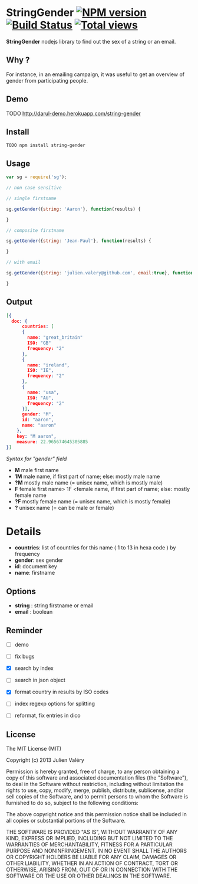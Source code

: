 # StringGender [![NPM version](https://badge.fury.io/js/string-gender.png)](http://badge.fury.io/js/string-gender) [![Build Status](https://travis-ci.org/darul75/string-gender.png?branch=master)](https://travis-ci.org/darul75/string-gender) [![Total views](https://sourcegraph.com/api/repos/github.com/darul75/string-gender/counters/views.png)](https://sourcegraph.com/github.com/darul75/string-gender)

**StringGender** nodejs library to find out the sex of a string or an email.

## Why ?

For instance, in an emailing campaign, it was useful to get an overview of gender from participating people.

## Demo

TODO http://darul-demo.herokuapp.com/string-gender

## Install

~~~
TODO npm install string-gender
~~~

## Usage

```javascript
var sg = require('sg');

// non case sensitive

// single firstname

sg.getGender({string: 'Aaron'}, function(results) {

}

// composite firstname

sg.getGender({string: 'Jean-Paul'}, function(results) {

}

// with email

sg.getGender({string: 'julien.valery@github.com', email:true}, function(results) {

}

```    
    
## Output

```json
[{
  doc: {
      countries: [
      {
        name: "great_britain"
        ISO: "GB"
        frequency: "2"
      },
      {
        name: "ireland",
        ISO: "IE",
        frequency: "2"
      },
      {
        name: "usa",
        ISO: "AU",
        frequency: "2"
      }],
      gender: "M",
      id: "aaron",
      name: "aaron"
    },  
    key: "M aaron",
    measure: 22.965674645305885
}]
```

*Syntax for "gender" field*
- **M**  male first name
- **1M** male name, if first part of name; else: mostly male name
- **?M** mostly male name (= unisex name, which is mostly male)
- **F** female first name> 1F <female name, if first part of name; else: mostly female name
- **?F** mostly female name (= unisex name, which is mostly female)
- **?**  unisex name (= can be male or female)

# Details

- **countries**: list of countries for this name ( 1 to 13 in hexa code ) by frequency
- **gender**: sex gender
- **id**: document key
- **name**: firstname

## Options

- **string** : string firstname or email
- **email** : boolean

## Reminder

- [ ] demo
- [ ] fix bugs
- [x] search by index
- [ ] search in json object
- [x] format country in results by ISO codes
- [ ] index regexp options for splitting
- [ ] reformat, fix entries in dico


## License

The MIT License (MIT)

Copyright (c) 2013 Julien Valéry

Permission is hereby granted, free of charge, to any person obtaining a copy
of this software and associated documentation files (the "Software"), to deal
in the Software without restriction, including without limitation the rights
to use, copy, modify, merge, publish, distribute, sublicense, and/or sell
copies of the Software, and to permit persons to whom the Software is
furnished to do so, subject to the following conditions:

The above copyright notice and this permission notice shall be included in
all copies or substantial portions of the Software.

THE SOFTWARE IS PROVIDED "AS IS", WITHOUT WARRANTY OF ANY KIND, EXPRESS OR
IMPLIED, INCLUDING BUT NOT LIMITED TO THE WARRANTIES OF MERCHANTABILITY,
FITNESS FOR A PARTICULAR PURPOSE AND NONINFRINGEMENT. IN NO EVENT SHALL THE
AUTHORS OR COPYRIGHT HOLDERS BE LIABLE FOR ANY CLAIM, DAMAGES OR OTHER
LIABILITY, WHETHER IN AN ACTION OF CONTRACT, TORT OR OTHERWISE, ARISING FROM,
OUT OF OR IN CONNECTION WITH THE SOFTWARE OR THE USE OR OTHER DEALINGS IN
THE SOFTWARE.
